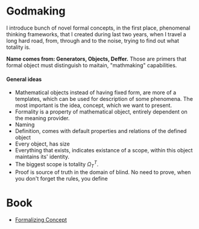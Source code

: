 # Godmaking

I introduce bunch of novel formal concepts, in the first place, phenomenal thinking frameworks,
that I created during last two years, when I travel a long hard road, from, through and to the noise, trying to find out what totality is.

__Name comes from: Generators, Objects, Deffer.__
Those are primers that formal object must distinguish to maitain, "mathmaking" capabilities.


#### General ideas
 - Mathematical objects instead of having fixed form, are more of a templates, which can be used for description of some phenomena. The most important is the idea, concept, which we want to present. 
 - Formality is a property of mathematical object, entirely dependent on the meaning provider.
 - Naming 
 - Definition, comes with default properties and relations of the defined object
 - Every object, has size
 - Everything that exists, indicates existance of a scope, within this object maintains its' identity.
 - The biggest scope is totality $\Omega_T^{T}$. 
 - Proof is source of truth in the domain of blind. No need to prove, when you don't forget the rules, you define

# Book

* [Formalizing Concept]()
